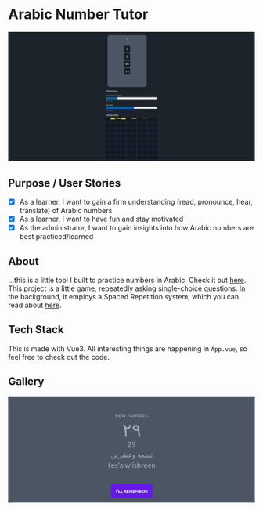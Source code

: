 # Arabic Number Tutor

![Project Image](/doc/img/project.png)


## Purpose / User Stories

- [x] As a learner, I want to gain a firm understanding (read, pronounce, hear, translate) of Arabic numbers
- [x] As a learner, I want to have fun and stay motivated
- [x] As the administrator, I want to gain insights into how Arabic numbers are best practiced/learned

## About

...this is a little tool I built to practice numbers in Arabic. Check it out [here](https://arabic-numbers.koljapluemer.com/). This project is a little game, repeatedly asking single-choice questions. In the background, it employs a Spaced Repetition system, which you can read about [here](https://koljapluemer.com/2023/09/23/arabic-numbers-sr.html).

## Tech Stack

This is made with Vue3. All interesting things are happening in `App.vue`, so feel free to check out the code.


## Gallery

![Screenshot of Arabic-Numbers-Practice](/doc/img/gallery/example_game.png)
